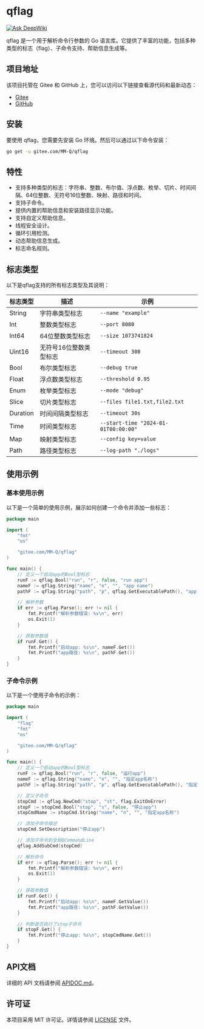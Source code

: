 # qflag

[![Ask DeepWiki](https://deepwiki.com/badge.svg)](https://deepwiki.com/QiaoMuDe/qflag)

qflag 是一个用于解析命令行参数的 Go 语言库。它提供了丰富的功能，包括多种类型的标志（flag）、子命令支持、帮助信息生成等。

## 项目地址

该项目托管在 Gitee 和 GitHub 上，您可以访问以下链接查看源代码和最新动态：

- [Gitee](https://gitee.com/MM-Q/qflag.git)
- [GitHub](https://github.com/QiaoMuDe/qflag.git)

## 安装

要使用 qflag，您需要先安装 Go 环境。然后可以通过以下命令安装：

```bash
go get -u gitee.com/MM-Q/qflag
```

## 特性

- 支持多种类型的标志：字符串、整数、布尔值、浮点数、枚举、切片、时间间隔、64位整数、无符号16位整数、映射、路径和时间。
- 支持子命令。
- 提供内置的帮助信息和安装路径显示功能。
- 支持自定义帮助信息。
- 线程安全设计。
- 循环引用检测。
- 动态帮助信息生成。
- 标志命名规则。

## 标志类型

以下是qflag支持的所有标志类型及其说明：

| 标志类型 | 描述 | 示例 |
|----------|------|------|
| String | 字符串类型标志 | `--name "example"` |
| Int | 整数类型标志 | `--port 8080` |
| Int64 | 64位整数类型标志 | `--size 1073741824` |
| Uint16 | 无符号16位整数类型标志 | `--timeout 300` |
| Bool | 布尔类型标志 | `--debug true` |
| Float | 浮点数类型标志 | `--threshold 0.95` |
| Enum | 枚举类型标志 | `--mode "debug"` |
| Slice | 切片类型标志 | `--files file1.txt,file2.txt` |
| Duration | 时间间隔类型标志 | `--timeout 30s` |
| Time | 时间类型标志 | `--start-time "2024-01-01T00:00:00"` |
| Map | 映射类型标志 | `--config key=value` |
| Path | 路径类型标志 | `--log-path "./logs"` |

## 使用示例

### 基本使用示例

以下是一个简单的使用示例，展示如何创建一个命令并添加一些标志：

```go
package main

import (
	"fmt"
	"os"

	"gitee.com/MM-Q/qflag"
)

func main() {
	// 定义一个启动app的Bool型标志
	runF := qflag.Bool("run", "r", false, "run app")
	nameF := qflag.String("name", "n", "", "app name")
	pathF := qflag.String("path", "p", qflag.GetExecutablePath(), "app path")

	// 解析参数
	if err := qflag.Parse(); err != nil {
		fmt.Printf("解析参数错误: %v\n", err)
		os.Exit(1)
	}

	// 获取参数值
	if runF.Get() {
		fmt.Printf("启动app: %s\n", nameF.Get())
		fmt.Printf("app路径: %s\n", pathF.Get())
	}
}

```

### 子命令示例

以下是一个使用子命令的示例：

```go
package main

import (
	"flag"
	"fmt"
	"os"

	"gitee.com/MM-Q/qflag"
)

func main() {
	// 定义一个启动app的Bool型标志
	runF := qflag.Bool("run", "r", false, "运行app")
	nameF := qflag.String("name", "n", "", "指定app名称")
	pathF := qflag.String("path", "p", qflag.GetExecutablePath(), "指定app路径")

	// 定义子命令
	stopCmd := qflag.NewCmd("stop", "st", flag.ExitOnError)
	stopF := stopCmd.Bool("stop", "s", false, "停止app")
	stopCmdName := stopCmd.String("name", "n", "", "指定app名称")

	// 添加子命令描述
	stopCmd.SetDescription("停止app")

	// 添加子命令到全局QCommandLine
	qflag.AddSubCmd(stopCmd)

	// 解析命令
	if err := qflag.Parse(); err != nil {
		fmt.Printf("解析参数错误: %v\n", err)
		os.Exit(1)
	}

	// 获取参数值
	if runF.Get() {
		fmt.Printf("启动app: %s\n", nameF.GetValue())
		fmt.Printf("app路径: %s\n", pathF.GetValue())
	}

	// 判断是否执行了stop子命令
	if stopF.Get() {
		fmt.Printf("停止app: %s\n", stopCmdName.Get())
	}
}
```

## API文档

详细的 API 文档请参阅 [APIDOC.md](APIDOC.md)。

## 许可证

本项目采用 MIT 许可证。详情请参阅 [LICENSE](LICENSE) 文件。
